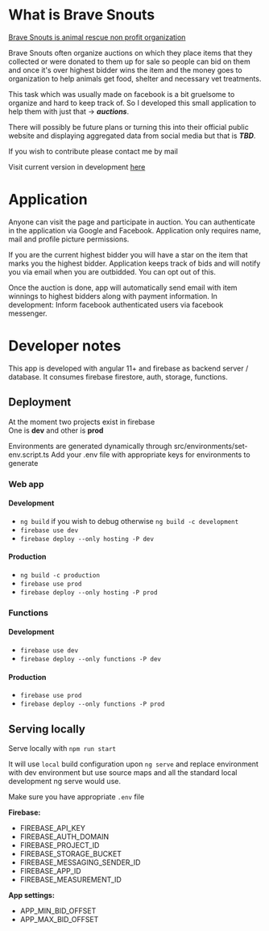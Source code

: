 # What is Brave Snouts

[Brave Snouts is animal rescue non profit organization](https://www.facebook.com/hrabrenjuske) 

Brave Snouts often organize auctions on which they place items that they collected or were donated to them up for sale so people can bid on them and once it's over highest bidder wins the item and the money goes to organization to help animals get food, shelter and necessary vet treatments.

This task which was usually made on facebook is a bit gruelsome to organize and hard to keep track of. So I developed this small application to help them with just that -> ***auctions***.

There will possibly be future plans or turning this into their official public website and displaying aggregated data from social media but that is ***TBD***.

If you wish to contribute please contact me by mail

Visit current version in development [here](https://bravesnoutsdev.firebaseapp.com)

# Application

Anyone can visit the page and participate in auction.
You can authenticate in the application via Google and Facebook.
Application only requires name, mail and profile picture permissions.

If you are the current highest bidder you will have a star on the item that marks you the highest bidder. 
Application keeps track of bids and will notify you via email when you are outbidded. You can opt out of this.

Once the auction is done, app will automatically send email with item winnings to highest bidders along with payment information.
In development: Inform facebook authenticated users via facebook messenger.

# Developer notes

This app is developed with angular 11+ and firebase as backend server / database.
It consumes firebase firestore, auth, storage, functions.


## Deployment 

At the moment two projects exist in firebase  
One is **dev** and other is **prod**

Environments are generated dynamically through src/environments/set-env.script.ts
Add your .env file with appropriate keys for environments to generate

### Web app
#### Development

* `ng build` if you wish to debug otherwise `ng build -c development`
* `firebase use dev`
* `firebase deploy --only hosting -P dev`

#### Production

* `ng build -c production`
* `firebase use prod`
* `firebase deploy --only hosting -P prod`

### Functions
#### Development

* `firebase use dev`
* `firebase deploy --only functions -P dev`

#### Production

* `firebase use prod`
* `firebase deploy --only functions -P prod`

## Serving locally

Serve locally with `npm run start`

It will use `local` build configuration upon `ng serve` and replace environment with 
dev environment but use source maps and all the standard local development ng serve would use.

Make sure you have appropriate `.env` file

**Firebase:**
- FIREBASE_API_KEY
- FIREBASE_AUTH_DOMAIN
- FIREBASE_PROJECT_ID
- FIREBASE_STORAGE_BUCKET
- FIREBASE_MESSAGING_SENDER_ID
- FIREBASE_APP_ID
- FIREBASE_MEASUREMENT_ID

**App settings:**
- APP_MIN_BID_OFFSET
- APP_MAX_BID_OFFSET

